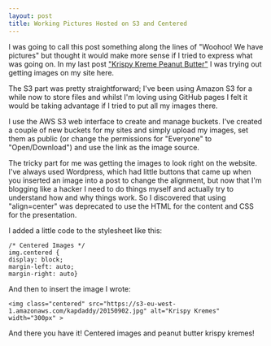 ```yaml
---
layout: post
title: Working Pictures Hosted on S3 and Centered
---
```


I was going to call this post something along the lines of "Woohoo! We have pictures" but thought it would make more sense if I tried to express what was going on. In my last post ["Krispy Kreme Peanut Butter"](http://www.randommachinations.com/2015/09/03/krispy-kreme-peanut-butter/) I was trying out getting images on my site here.

The S3 part was pretty straightforward; I've been using Amazon S3 for a while now to store files and whilst I'm loving using GitHub pages I felt it would be taking advantage if I tried to put all my images there. 

I use the AWS S3 web interface to create and manage buckets. I've created a couple of new buckets for my sites and simply upload my images, set them as public (or change the permissions for "Everyone" to "Open/Download") and use the link as the image source.

The tricky part for me was getting the images to look right on the website. I've always used Wordpress, which had little buttons that came up when you inserted an image into a post to change the alignment, but now that I'm blogging like a hacker I need to do things myself and actually try to understand how and why things work. So I discovered that using "align=center" was deprecated to use the HTML for the content and CSS for the presentation.

I added a little code to the stylesheet like this:

	/* Centered Images */
	img.centered {
	display: block;
	margin-left: auto;
	margin-right: auto}
	
And then to insert the image I wrote:

	<img class="centered" src="https://s3-eu-west-1.amazonaws.com/kapdaddy/20150902.jpg" alt="Krispy Kremes" width="300px" >
	
And there you have it! Centered images and peanut butter krispy kremes!
